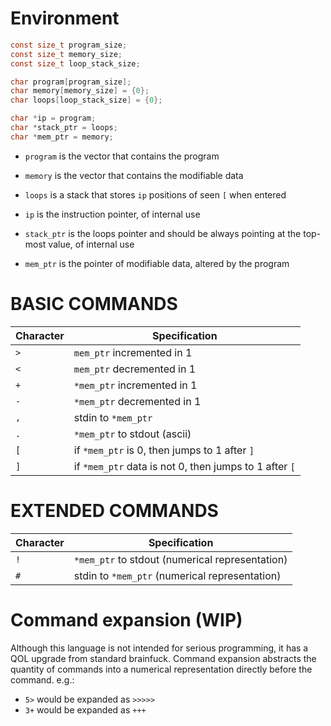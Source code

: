 # Environment
```c
const size_t program_size;
const size_t memory_size;
const size_t loop_stack_size;

char program[program_size];
char memory[memory_size] = {0};
char loops[loop_stack_size] = {0};

char *ip = program;
char *stack_ptr = loops;
char *mem_ptr = memory;
```


* `program` is the vector that contains the program
* `memory` is the vector that contains the modifiable data
* `loops` is a stack that stores `ip` positions of seen `[` when entered


* `ip` is the instruction pointer, of internal use
* `stack_ptr` is the loops pointer and should be always pointing at the top-most value, of internal use
* `mem_ptr` is the pointer of modifiable data, altered by the program


# BASIC COMMANDS
| Character | Specification                                          |
|-----------|--------------------------------------------------------|
| `>`       | `mem_ptr` incremented in 1                             |
| `<`       | `mem_ptr` decremented in 1                             |
| `+`       | `*mem_ptr` incremented in 1                            |
| `-`       | `*mem_ptr` decremented in 1                            |
| `,`       | stdin to `*mem_ptr`                                    |
| `.`       | `*mem_ptr` to stdout (ascii)                           |
| `[`       | if `*mem_ptr` is 0, then jumps to 1 after `]`          |
| `]`       | if `*mem_ptr` data is not 0, then jumps to 1 after `[` |


# EXTENDED COMMANDS
| Character | Specification                                     |
|-----------|---------------------------------------------------|
| `!`       | `*mem_ptr` to stdout (numerical representation)   |
| `#`       | stdin to `*mem_ptr` (numerical representation)    |


# Command expansion (WIP)
Although this language is not intended for serious programming, it has a QOL upgrade from standard brainfuck.
Command expansion abstracts the quantity of commands into a numerical representation directly before the command.
e.g.:
* `5>` would be expanded as `>>>>>`
* `3+` would be expanded as `+++`

